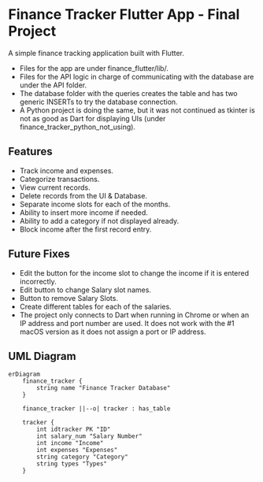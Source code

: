 # Finance Tracker Flutter App - Final Project

A simple finance tracking application built with Flutter.
- Files for the app are under finance_flutter/lib/.
- Files for the API logic in charge of communicating with the database are under the API folder.
- The database folder with the queries creates the table and has two generic INSERTs to try the database connection.
- A Python project is doing the same, but it was not continued as tkinter is not as good as Dart for displaying UIs (under finance_tracker_python_not_using).

## Features
- Track income and expenses.
- Categorize transactions.
- View current records.
- Delete records from the UI & Database.
- Separate income slots for each of the months.
- Ability to insert more income if needed.
- Ability to add a category if not displayed already.
- Block income after the first record entry.

## Future Fixes
- Edit the button for the income slot to change the income if it is entered incorrectly.
- Edit button to change Salary slot names.
- Button to remove Salary Slots.
- Create different tables for each of the salaries.
- The project only connects to Dart when running in Chrome or when an IP address and port number are used. It does not work with the #1 macOS version as it does not assign a port or IP address.

## UML Diagram

```mermaid
erDiagram
    finance_tracker {
        string name "Finance Tracker Database"
    }

    finance_tracker ||--o| tracker : has_table

    tracker {
        int idtracker PK "ID"
        int salary_num "Salary Number"
        int income "Income"
        int expenses "Expenses"
        string category "Category"
        string types "Types"
    }

```
